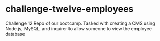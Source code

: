 # challenge-twelve-employees
Challenge 12 Repo of our bootcamp. Tasked with creating a CMS using Node.js, MySQL, and inquirer to allow someone to view the employee database
